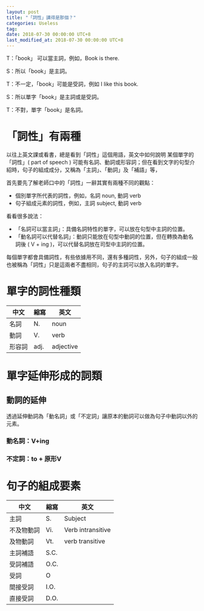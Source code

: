 ```yaml
---
layout: post
title: "「詞性」講得是那個？"
categories: Useless
tag: 
date: 2018-07-30 00:00:00 UTC+8 
last_modified_at: 2018-07-30 00:00:00 UTC+8 
---
```

T：「book」 可以當主詞，例如，Book is there.

S：所以「book」是主詞。

T：不一定，「book」可能是受詞，例如 I like this book.

S：所以單字「book」是主詞或是受詞。

T：不對，單字「book」是名詞。

# 「詞性」有兩種
以往上英文課或看書，總是看到「詞性」這個用語，英文中如何說明
某個單字的「詞性」( part of speech ) 可能有名詞、動詞或形容詞；但在看到文字的句型介紹時，句子的組成成分，又稱為「主詞」、「動詞」及「補語」等，

首先要先了解老師口中的「詞性」一辭其實有兩種不同的觀點：
* 個別單字所代表的詞性，例如，名詞 noun, 動詞 verb 
* 句子組成元素的詞性，例如，主詞 subject, 動詞 verb 

看看很多說法：
* 「名詞可以當主詞」：具備名詞特性的單字，可以放在句型中主詞的位置。
* 「動名詞可以代替名詞」：動詞只能放在句型中動詞的位置，但在轉換為動名詞後 ( V + ing )，可以代替名詞放在司型中主詞的位置。

每個單字都會具備詞性，有些依據用不同，還有多種詞性，另外，句子的組成一般也被稱為「詞性」只是這兩者不盡相同，句子的主詞可以放入名詞的單字。

# 單字的詞性種類
|中文|縮寫|英文|
|---|---|---|
|名詞       |N.     |noun|
|動詞       |V.     |verb|
|形容詞     |adj.   |adjective|

# 單字延伸形成的詞類
## 動詞的延伸
透過延伸動詞為「動名詞」或「不定詞」讓原本的動詞可以做為句子中動詞以外的元素。

### 動名詞：V+ing

### 不定詞：to + 原形V

# 句子的組成要素
|中文|縮寫|英文|
|---|---|---|
|主詞           |S.     |Subject|
|不及物動詞     |Vi.    |Verb intransitive|
|及物動詞       |Vt.    |verb transitive|
|主詞補語       |S.C.   ||
|受詞補語       |O.C.   ||
|受詞           |O      ||
|間接受詞       |I.O.||
|直接受詞       |D.O.||